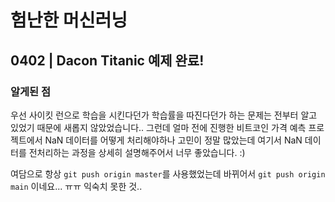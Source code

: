 # 험난한 머신러닝 

## 0402 | Dacon Titanic 예제 완료!

### 알게된 점

우선 사이킷 런으로 학습을 시킨다던가 학습률을 따진다던가 하는 문제는 전부터 알고 있었기 때문에 새롭지 않았었습니다..
그런데 얼마 전에 진행한 비트코인 가격 예측 프로젝트에서 NaN 데이터를 어떻게 처리해야하나 고민이 정말 많았는데 
여기서 NaN 데이터를 전처리하는 과정을 상세히 설명해주어서 너무 좋았습니다. :)

여담으로 항상 `git push origin master`를 사용했었는데 바뀌어서 `git push origin main` 이네요... ㅠㅠ 익숙치 못한 것..
